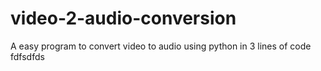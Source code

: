 # video-2-audio-conversion
A easy program to convert video to audio using python in 3 lines of code 
fdfsdfds
